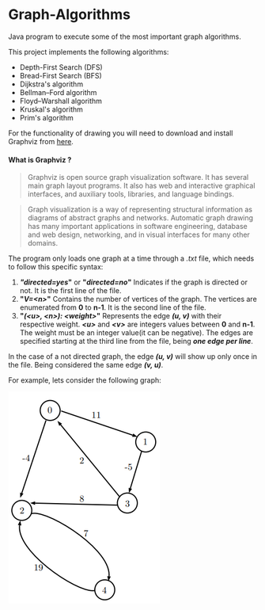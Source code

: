 # Graph-Algorithms
Java program to execute some of the most important graph algorithms.

This project implements the following algorithms:

- Depth-First Search (DFS)
- Bread-First Search (BFS)
- Dijkstra's algorithm
- Bellman–Ford algorithm
- Floyd–Warshall algorithm
- Kruskal's algorithm
- Prim's algorithm

For the functionality of drawing you will need to download and install Graphviz from [here](https://graphviz.org/download/).

#### What is Graphviz ?

>Graphviz is open source graph visualization software. It has several main graph layout programs. It also has web and interactive graphical interfaces, and auxiliary tools, libraries, and language bindings.

>Graph visualization is a way of representing structural information as diagrams of abstract graphs and networks. Automatic graph drawing has many important applications in software engineering, database and web design, networking, and in visual interfaces for many other domains.

The program only loads one graph at a time through a _.txt_ file, which needs to follow this specific syntax:

1. **_"directed=yes_"** or **"_directed=no_"**      Indicates if the graph is directed or not. It is the first line of the file.
2. **"_V=\<n\>_"**      Contains the number of vertices of the graph. The vertices are enumerated from **0** to **n-1**. It is the second line of the file.
3. **"_(\<u\>, \<n\>): \<weight\>_"**     Represents the edge **_(u, v)_** with their respective weight. **_\<u\>_** and **_\<v\>_** are integers values between **0** and **n-1**. The weight must be an integer value(it can be negative). The edges are specified starting at the third line from the file, being **_one edge per line_**.

In the case of a not directed graph, the edge **_(u, v)_** will show up only once in the file. Being considered the same edge **_(v, u)_**.

For example, lets consider the following graph:

<img src="https://github.com/teuzin112/Graph-Algorithms/blob/main/graph.png" width="306" height="428" />
